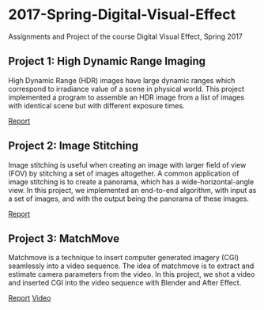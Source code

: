 # 2017-Spring-Digital-Visual-Effect
Assignments and Project of the course Digital Visual Effect, Spring 2017

## Project 1: High Dynamic Range Imaging

High Dynamic Range (HDR) images have large dynamic ranges which correspond to irradiance value of a scene in physical world. This project implemented a program to assemble an HDR image from a list of images with identical scene but with different exposure times.

[Report](https://github.com/awinder0230/2017-Spring-Digital-Visual-Effect/blob/master/project%201/Resource/report.pdf)

## Project 2: Image Stitching

Image stitching is useful when creating an image with larger field of view (FOV) by stitching a set of images altogether. A common application of image stitching is to create a panorama, which has a wide-horizontal-angle view. In this project, we implemented an end-to-end algorithm, with input as a set of images, and with the output being the panorama of these images.

[Report](https://github.com/awinder0230/2017-Spring-Digital-Visual-Effect/blob/master/project%202/Resource/report.pdf)

## Project 3: MatchMove

Matchmove is a technique to insert computer generated imagery (CGI) seamlessly into a video sequence. The idea of matchmove is to extract and estimate camera parameters from the video. In this project, we shot a video and inserted CGI into the video sequence with Blender and After Effect.

[Report](https://github.com/awinder0230/2017-Spring-Digital-Visual-Effect/blob/master/project%203/Report.pdf)
[Video](https://www.youtube.com/watch?v=xq_q9xUNSGA)
